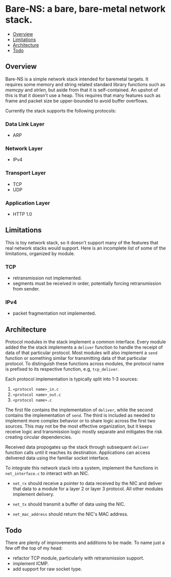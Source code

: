# Bare-NS: a bare, bare-metal network stack.

- [Overview](#overview)
- [Limitations](#limitations)
- [Architecture](#architecture)
- [Todo](#todo)

## Overview

Bare-NS is a simple network stack intended for baremetal targets. It requires some memory and string related standard library functions such as *memcpy* and *strlen*, but aside from that it is self-contained. An upshot of this is that it doesn't use a heap. This requires that many features such as frame and packet size be upper-bounded to avoid buffer overflows. 

Currently the stack supports the following protocols:

### Data Link Layer
- ARP

### Network Layer
- IPv4

### Transport Layer
- TCP
- UDP

### Application Layer
- HTTP 1.0

## Limitations

This is toy network stack, so it doesn't support many of the features that real network stacks would support. Here is an incomplete list of some of the limitations, organized by module.

### TCP
- retransmission not implemented.
- segments must be received in order, potentially forcing retransmission from sender.

### IPv4
- packet fragmentation not implemented.

## Architecture

Protocol modules in the stack implement a common interface. Every module added the the stack implements a `deliver` function to handle the receipt of data of that particular protocol. Most modules will also implement a `send` function or something similar for transmitting data of that particular protocol. To distinguish these functions across modules, the protocol name is prefixed to its respective function, e.g, `tcp_deliver`.

Each protocol implementation is typically split into 1-3 sources: 

1. `<protocol name>_in.c`
2. `<protocol name>_out.c`
3. `<protocol name>.c`

The first file contains the implementation of `deliver`, while the second contains the implementation of `send`. The third is included as needed to implement more complex behavior or to share logic across the first two sources. This may not be the most effective organization, but it keeps receive logic and transmission logic mostly separate and mitigates the risk creating circular dependencies.

Received data propogates up the stack through subsequent `deliver` function calls until it reaches its destination. Applications can access delivered data using the familiar socket interface.

To integrate this network stack into a system, implement the functions in `net_interface.c` to interact with an NIC.

- `net_rx` should receive a pointer to data received by the NIC and deliver that data to a module for a layer 2 or layer 3 protocol. All other modules implement delivery.

- `net_tx` should transmit a buffer of data using the NIC.

- `net_mac_address` should return the NIC's MAC address.


## Todo

There are plenty of improvements and additions to be made. To name just a few off the top of my head:

- refactor TCP module, particularly with retransmission support.
- implement ICMP.
- add support for raw socket type.


